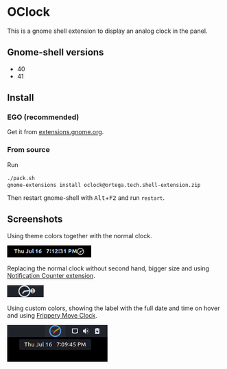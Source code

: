 # OClock
This is a gnome shell extension to display an analog clock in the panel.

## Gnome-shell versions
* 40
* 41

## Install
### EGO (recommended)
Get it from [extensions.gnome.org](https://extensions.gnome.org/extension/3578/oclock/).

### From source
Run
```
./pack.sh
gnome-extensions install oclock@ortega.tech.shell-extension.zip
```
Then restart gnome-shell with <kbd>Alt</kbd>+<kbd>F2</kbd> and run `restart`.

## Screenshots
Using theme colors together with the normal clock.

![example 1](screenshots/example1.png "Example 1")

Replacing the normal clock without second hand, bigger size and using [Notification Counter extension](https://extensions.gnome.org/extension/1386/notification-counter/).

![example 2](screenshots/example2.png "Example 2")

Using custom colors, showing the label with the full date and time on hover and using [Frippery Move Clock](https://extensions.gnome.org/extension/2/move-clock/).

![example 3](screenshots/example3.png "Example 3")
